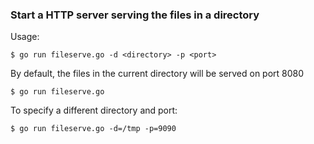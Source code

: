 ### Start a HTTP server serving the files in a directory

Usage:

```
$ go run fileserve.go -d <directory> -p <port>
```

By default, the files in the current directory will be served on port 8080

```
$ go run fileserve.go 
```

To specify a different directory and port:

```
$ go run fileserve.go -d=/tmp -p=9090
```

